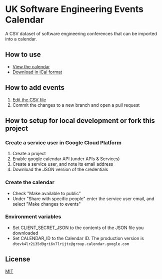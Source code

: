 # UK Software Engineering Events Calendar
A CSV dataset of software engineering conferences that can be imported into a calendar.

## How to use
- [View the calendar](https://calendar.google.com/calendar/embed?src=dtevk4lr2i35d9gri6v7lrijtc%40group.calendar.google.com&ctz=Europe%2FLondon)
- [Download in iCal format](https://calendar.google.com/calendar/ical/dtevk4lr2i35d9gri6v7lrijtc%40group.calendar.google.com/public/basic.ics)

## How to add events
1. [Edit the CSV file](https://github.com/MatMoore/conference-calendar/edit/master/data/2020.csv)
2. Commit the changes to a new branch and open a pull request

## How to setup for local development or fork this project

### Create a service user in Google Cloud Platform

1. Create a project
2. Enable google calendar API (under APIs & Services)
3. Create a service user, and note its email address
4. Download the JSON version of the credentials

### Create the calendar

- Check "Make available to public"
- Under "Share with specific people" enter the service user email, and select "Make changes to events"

### Environment variables

- Set CLIENT_SECRET_JSON to the contents of the JSON file you downloaded
- Set CALENDAR_ID to the Calendar ID. The production version is `dtevk4lr2i35d9gri6v7lrijtc@group.calendar.google.com`

## License
[MIT](LICENSE)
